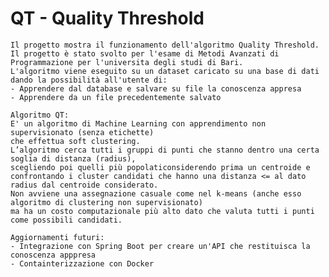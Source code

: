 <html>
  <body>
    <h1>QT - Quality Threshold</h1>

    Il progetto mostra il funzionamento dell'algoritmo Quality Threshold.
    Il progetto è stato svolto per l'esame di Metodi Avanzati di Programmazione per l'universita degli studi di Bari.
    L'algoritmo viene eseguito su un dataset caricato su una base di dati dando la possibilità all'utente di:
    - Apprendere dal database e salvare su file la conoscenza appresa
    - Apprendere da un file precedentemente salvato

    Algoritmo QT:
    E' un algoritmo di Machine Learning con apprendimento non supervisionato (senza etichette) 
    che effettua soft clustering.
    L’algoritmo cerca tutti i gruppi di punti che stanno dentro una certa soglia di distanza (radius), 
    scegliendo poi quelli più popolaticonsiderendo prima un centroide e 
    confrontando i cluster candidati che hanno una distanza <= al dato radius dal centroide considerato.
    Non avviene una assegnazione casuale come nel k-means (anche esso algoritmo di clustering non supervisionato) 
    ma ha un costo computazionale più alto dato che valuta tutti i punti come possibili candidati.
    
    Aggiornamenti futuri:
    - Integrazione con Spring Boot per creare un'API che restituisca la conoscenza apppresa
    - Containterizzazione con Docker  
  </body>


  
</html>
